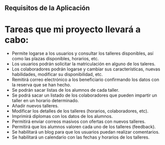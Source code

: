 ## Requisitos de la Aplicación

# Tareas que mi proyecto llevará a cabo:

- Permite logarse a los usuarios y consultar los talleres disponibles, así como las plazas disponibles, horarios, etc.
- Los usuarios podrán solicitar la matriculación en alguno de los taleres.
- Los colaboradores podrán logarse y cambiar sus características, nuevas habilidades, modificar su disponibilidad, etc.
- Remitirá correo electrónico a los beneficiario confirmando los datos con la reserva que se han hecho.
- Se podrán sacar listas de los alumnos de cada taller.
- Se podrá sacar un listado de los colaboradores que pueden impartir un taller en un horario determinado.
- Añadir nuevos talleres.
- Modificar los detalles de los talleres (horarios, colaboradores, etc).
- Imprimirá diplomas con los datos de los alumnos.
- Permitirá enviar correos masivos  con ofertas con nuevos talleres.
- Permitirá que los alumnos valoren cada uno de los talleres (feedback).
- Se habilitará un blog para que los usuarios puedan realizar comentarios.
- Se habilitará un calendario con las fechas y horarios de los talleres.
